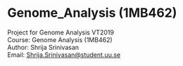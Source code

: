 # Genome_Analysis (1MB462)

Project for Genome Analysis VT2019 <br/>
Course: Genome Analysis (1MB462) <br/>
Author: Shrija Srinivasan <br/>
Email: Shrija.Srinivasan@student.uu.se
